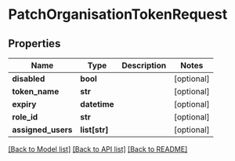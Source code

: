 # PatchOrganisationTokenRequest


## Properties
Name | Type | Description | Notes
------------ | ------------- | ------------- | -------------
**disabled** | **bool** |  | [optional] 
**token_name** | **str** |  | [optional] 
**expiry** | **datetime** |  | [optional] 
**role_id** | **str** |  | [optional] 
**assigned_users** | **list[str]** |  | [optional] 

[[Back to Model list]](../README.md#documentation-for-models) [[Back to API list]](../README.md#documentation-for-api-endpoints) [[Back to README]](../README.md)


